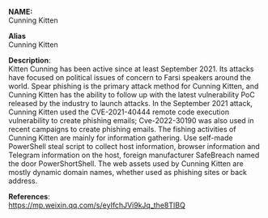 **NAME:**  
Cunning Kitten
  
**Alias**  
Cunning Kitten  

**Description**:   
Kitten Cunning has been active since at least September 2021. Its attacks have focused on political issues of concern to Farsi speakers around the world.
Spear phishing is the primary attack method for Cunning Kitten, and Cunning Kitten has the ability to follow up with the latest vulnerability PoC released by the industry to launch attacks. In the September 2021 attack, Cunning Kitten used the CVE-2021-40444 remote code execution vulnerability to create phishing emails; Cve-2022-30190 was also used in recent campaigns to create phishing emails.
The fishing activities of Cunning Kitten are mainly for information gathering. Use self-made PowerShell steal script to collect host information, browser information and Telegram information on the host, foreign manufacturer SafeBreach named the door PowerShortShell.
The web assets used by Cunning Kitten are mostly dynamic domain names, whether used as phishing sites or back address.


**References**:  
https://mp.weixin.qq.com/s/eyIfchJVi9kJq_the8TIBQ

 